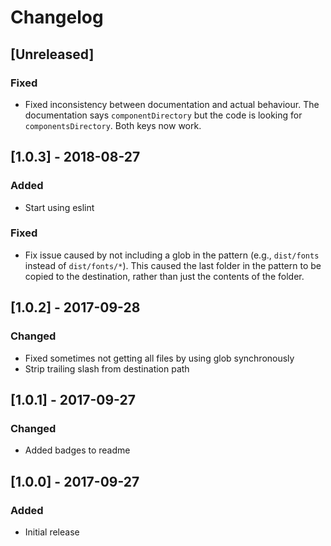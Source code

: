 # Changelog
## [Unreleased]
### Fixed
- Fixed inconsistency between documentation and actual behaviour. The documentation says `componentDirectory` but the code is looking for `componentsDirectory`. Both keys now work.

## [1.0.3] - 2018-08-27
### Added
- Start using eslint
### Fixed
- Fix issue caused by not including a glob in the pattern (e.g., `dist/fonts` instead of `dist/fonts/*`). This caused the last folder in the pattern to be copied to the destination, rather than just the contents of the folder.

## [1.0.2] - 2017-09-28
### Changed
- Fixed sometimes not getting all files by using glob synchronously
- Strip trailing slash from destination path

## [1.0.1] - 2017-09-27
### Changed
- Added badges to readme

## [1.0.0] - 2017-09-27
### Added
- Initial release
